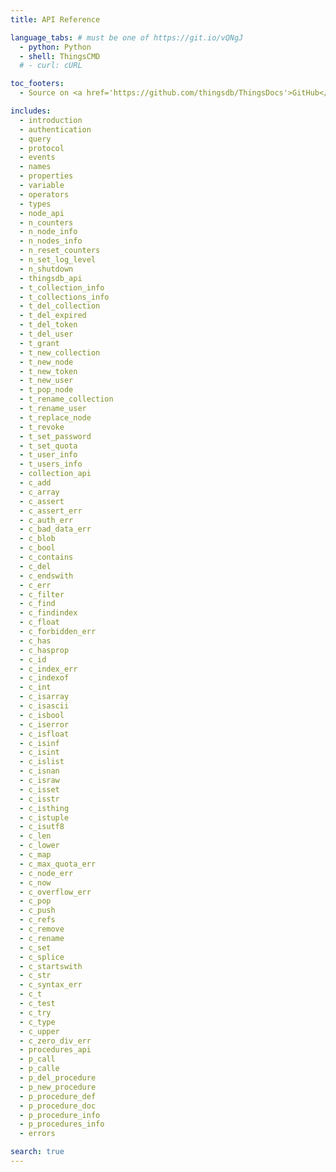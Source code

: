 ```yaml
---
title: API Reference

language_tabs: # must be one of https://git.io/vQNgJ
  - python: Python
  - shell: ThingsCMD
  # - curl: cURL

toc_footers:
  - Source on <a href='https://github.com/thingsdb/ThingsDocs'>GitHub</a>

includes:
  - introduction
  - authentication
  - query
  - protocol
  - events
  - names
  - properties
  - variable
  - operators
  - types
  - node_api
  - n_counters
  - n_node_info
  - n_nodes_info
  - n_reset_counters
  - n_set_log_level
  - n_shutdown
  - thingsdb_api
  - t_collection_info
  - t_collections_info
  - t_del_collection
  - t_del_expired
  - t_del_token
  - t_del_user
  - t_grant
  - t_new_collection
  - t_new_node
  - t_new_token
  - t_new_user
  - t_pop_node
  - t_rename_collection
  - t_rename_user
  - t_replace_node
  - t_revoke
  - t_set_password
  - t_set_quota
  - t_user_info
  - t_users_info
  - collection_api
  - c_add
  - c_array
  - c_assert
  - c_assert_err
  - c_auth_err
  - c_bad_data_err
  - c_blob
  - c_bool
  - c_contains
  - c_del
  - c_endswith
  - c_err
  - c_filter
  - c_find
  - c_findindex
  - c_float
  - c_forbidden_err
  - c_has
  - c_hasprop
  - c_id
  - c_index_err
  - c_indexof
  - c_int
  - c_isarray
  - c_isascii
  - c_isbool
  - c_iserror
  - c_isfloat
  - c_isinf
  - c_isint
  - c_islist
  - c_isnan
  - c_israw
  - c_isset
  - c_isstr
  - c_isthing
  - c_istuple
  - c_isutf8
  - c_len
  - c_lower
  - c_map
  - c_max_quota_err
  - c_node_err
  - c_now
  - c_overflow_err
  - c_pop
  - c_push
  - c_refs
  - c_remove
  - c_rename
  - c_set
  - c_splice
  - c_startswith
  - c_str
  - c_syntax_err
  - c_t
  - c_test
  - c_try
  - c_type
  - c_upper
  - c_zero_div_err
  - procedures_api
  - p_call
  - p_calle
  - p_del_procedure
  - p_new_procedure
  - p_procedure_def
  - p_procedure_doc
  - p_procedure_info
  - p_procedures_info
  - errors

search: true
---
```

